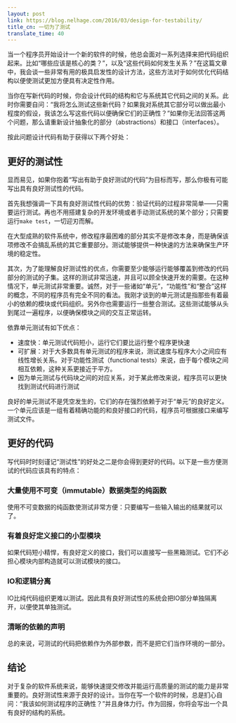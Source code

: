 ```yaml
---
layout: post
link: https://blog.nelhage.com/2016/03/design-for-testability/
title_cn: 一切为了测试
translate_time: 40
---
```


当一个程序员开始设计一个新的软件的时候，他总会面对一系列选择来把代码组织起来。比如“哪些应该是核心的类？”，以及“这些代码如何发生关系？”在这篇文章中，我会谈一些非常有用的极具启发性的设计方法，这些方法对于如何优化代码结构以便使测试更加方便具有决定性作用。

当你在写新代码的时候，你会设计代码的结构和它与系统其它代码之间的关系。此时你需要自问：“我将怎么测试这些新代码？如果我对系统其它部分可以做出最小程度的假设，我该怎么写这些代码以便确保它们的正确性？”如果你无法回答这两个问题，那么请重新设计抽象化的部分（abstractions）和接口（interfaces）。

按此问题设计代码有助于获得以下两个好处：

## 更好的测试性

显而易见，如果你抱着“写出有助于良好测试的代码”为目标而写，那么你极有可能写出具有良好测试性的代码。

首先我想强调一下具有良好测试性代码的优势：验证代码的过程非常简单——只需要运行测试。再也不用搭建复杂的开发环境或者手动测试系统的某个部分；只需要运行`make test`，一切迎刃而解。

在大型成熟的软件系统中，修改程序最困难的部分其实不是修改本身，而是确保该项修改不会搞乱系统的其它重要部分。测试能够提供一种快速的方法来确保生产环境的稳定性。

其次，为了能理解良好测试性的优点，你需要至少能够运行能够覆盖到修改的代码部分的测试的子集。这样的测试非常迅速，并且可以顾全快速开发的需要。在这种情况下，单元测试非常重要。诚然，对于一些诸如“单元”，“功能性”和“整合”这样的概念，不同的程序员有完全不同的看法。我刚才谈到的单元测试是指那些有着最小的依赖的模块或代码组织。另外你也需要运行一些整合测试。这些测试能够从头到尾过一遍程序，以便确保模块之间的交互正常运转。

依靠单元测试有如下优点：

- 速度快：单元测试代码短小，运行它们要比运行整个程序更快速
- 可扩展：对于大多数具有单元测试的程序来说，测试速度与程序大小之间应有线性增长关系。对于功能性测试（functional tests）来说，由于每个模块之间相互依赖，这种关系更接近于平方。
- 因为单元测试与代码块之间的对应关系，对于某此修改来说，程序员可以更快找到测试代码进行测试

良好的单元测试不是凭空发生的，它们的存在强烈依赖于对于“单元”的良好定义。一个单元应该是一组有着精确功能的和良好接口的代码，程序员可根据接口来编写测试文件。

## 更好的代码

写代码时时刻谨记“测试性”的好处之二是你会得到更好的代码。以下是一些方便测试的代码应该具有的特点：

### 大量使用不可变（immutable）数据类型的纯函数

使用不可变数据的纯函数使测试非常方便：只要编写一些输入输出的结果就可以了。

### 有着良好定义接口的小型模块

如果代码短小精悍，有良好定义的接口，我们可以直接写一些黑箱测试。它们不必担心模块内部构造就可以测试模块的接口。

### IO和逻辑分离

IO比纯代码组织更难以测试。因此具有良好测试性的系统会把IO部分单独隔离开，以便使其单独测试。

### 清晰的依赖的声明

总的来说，可测试的代码把依赖作为外部参数，而不是把它们当作环境的一部分。

## 结论

对于复杂的软件系统来说，能够快速提交修改并能运行高质量的测试的能力是非常重要的。良好测试性来源于良好的设计。当你在写一个软件的时候，总是扪心自问：“我该如何测试程序的正确性？”并且身体力行。作为回报，你将会写出一个具有良好的结构的系统。